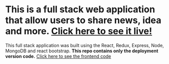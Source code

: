 # This is a full stack web application that allow users to share news, idea and more. [Click here to see it live!](https://full-stack-blog-sharing.herokuapp.com/)
This full stack application was built using the React, Redux, Express, Node, MongoDB and react bootstrap.
**This repo contains only the deployment version code.** [Click here to see the frontend code](https://github.com/HangCcZ/Full-Stack-Blog-Sharing-Frontend)




